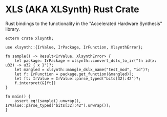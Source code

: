 # XLS (AKA XLSynth) Rust Crate

Rust bindings to the functionality in the "Accelerated Hardware Synthesis" library.

```
extern crate xlsynth;

use xlsynth::{IrValue, IrPackage, IrFunction, XlsynthError};

fn sample() -> Result<IrValue, XlsynthError> {
    let package: IrPackage = xlsynth::convert_dslx_to_ir("fn id(x: u32) -> u32 { x }")?;
    let mangled = xlsynth::mangle_dslx_name("test_mod", "id")?;
    let f: IrFunction = package.get_function(&mangled)?;
    let ft: IrValue = IrValue::parse_typed("bits[32]:42")?;
    f.interpret(&[ft])
}

fn main() {
    assert_eq!(sample().unwrap(), IrValue::parse_typed("bits[32]:42").unwrap());
}
```